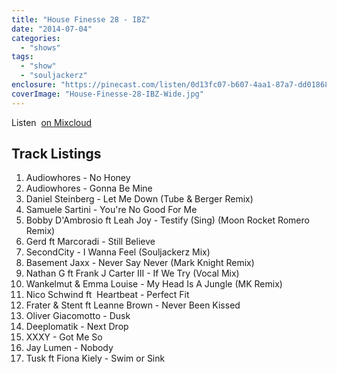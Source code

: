 ```yaml
---
title: "House Finesse 28 - IBZ"
date: "2014-07-04"
categories: 
  - "shows"
tags: 
  - "show"
  - "souljackerz"
enclosure: "https://pinecast.com/listen/0d13fc07-b607-4aa1-87a7-dd0186864372.mp3 98923194 audio/mpeg "
coverImage: "House-Finesse-28-IBZ-Wide.jpg"
---
```


Listen  [on Mixcloud](https://www.mixcloud.com/housefinesse/house-finesse-28-ibz/)

## Track Listings

1. Audiowhores - No Honey
2. Audiowhores - Gonna Be Mine
3. Daniel Steinberg - Let Me Down (Tube & Berger Remix)
4. Samuele Sartini - You're No Good For Me
5. Bobby D'Ambrosio ft Leah Joy - Testify (Sing) (Moon Rocket Romero Remix)
6. Gerd ft Marcoradi - Still Believe
7. SecondCity - I Wanna Feel (Souljackerz Mix)
8. Basement Jaxx - Never Say Never (Mark Knight Remix)
9. Nathan G ft Frank J Carter III - If We Try (Vocal Mix)
10. Wankelmut & Emma Louise - My Head Is A Jungle (MK Remix)
11. Nico Schwind ft  Heartbeat - Perfect Fit
12. Frater & Stent ft Leanne Brown - Never Been Kissed
13. Oliver Giacomotto - Dusk
14. Deeplomatik - Next Drop
15. XXXY - Got Me So
16. Jay Lumen - Nobody
17. Tusk ft Fiona Kiely - Swim or Sink
